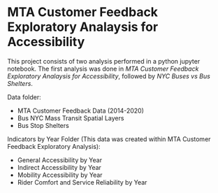 # MTA Customer Feedback Exploratory Analaysis for Accessibility

This project consists of two analysis performed in a python jupyter notebook. The first analysis was done in *MTA Customer Feedback Exploratory Analaysis for Accessibility*, followed by *NYC Buses vs Bus Shelters*. 

Data folder: 
- MTA Customer Feedback Data (2014-2020)
- Bus NYC Mass Transit Spatial Layers
- Bus Stop Shelters


Indicators by Year Folder (This data was created within MTA Customer Feedback Exploratory Analysis): 
- General Accessibility by Year
- Indirect Accessibility by Year
- Mobility Accessibility by Year
- Rider Comfort and Service Reliability by Year